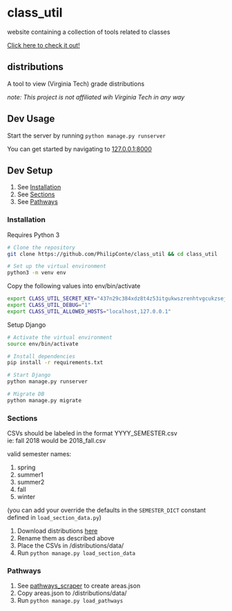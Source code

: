 # class_util
website containing a collection of tools related to classes

[Click here to check it out!](https://class-util.herokuapp.com)

## distributions
A tool to view (Virginia Tech) grade distributions

*note: This project is not affiliated wih Virginia Tech in any way*

## Dev Usage
Start the server by running `python manage.py runserver`

You can get started by navigating to [127.0.0.1:8000](http://127.0.0.1:8000/)

## Dev Setup
1. See [Installation](#installation)
2. See [Sections](#Sections)
3. See [Pathways](#pathways)

### Installation
Requires Python 3
```bash
# Clone the repository
git clone https://github.com/PhilipConte/class_util && cd class_util

# Set up the virtual environment
python3 -m venv env
```

Copy the following values into env/bin/activate
```bash
export CLASS_UTIL_SECRET_KEY="437n29c384xdz8t4z53itgukwszrenhtvgcukzsejhrdgn"
export CLASS_UTIL_DEBUG="1"
export CLASS_UTIL_ALLOWED_HOSTS="localhost,127.0.0.1"
```

Setup Django
```bash
# Activate the virtual environment
source env/bin/activate

# Install dependencies
pip install -r requirements.txt

# Start Django
python manage.py runserver

# Migrate DB
python manage.py migrate
```

### Sections
CSVs should be labeled in the format YYYY_SEMESTER.csv  
ie: fall 2018 would be 2018_fall.csv

valid semester names:
1. spring
1. summer1
1. summer2
1. fall
1. winter

(you can add your override the defaults in  the `SEMESTER_DICT` constant defined in `load_section_data.py`)
1. Download distributions [here](https://irweb.ir.vt.edu/webtest/Authenticated/GradeDistribution.aspx)
2. Rename them as described above
3. Place the CSVs in /distributions/data/
4. Run ```python manage.py load_section_data```

### Pathways
1. See [pathways_scraper](https://github.com/PhilipConte/pathways_scraper) to create areas.json
2. Copy areas.json to /distributions/data/
3. Run ```python manage.py load_pathways```
